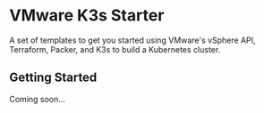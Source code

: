 # VMware K3s Starter

A set of templates to get you started using VMware's vSphere API, Terraform, Packer, and K3s to build a Kubernetes cluster.

## Getting Started

Coming soon...
